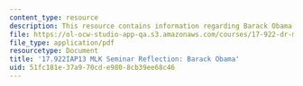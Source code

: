 ```yaml
---
content_type: resource
description: This resource contains information regarding Barack Obama.
file: https://ol-ocw-studio-app-qa.s3.amazonaws.com/courses/17-922-dr-martin-luther-king-jr-iap-design-seminar-january-iap-2013/51fc181e37a970cde9808cb39ee68c46_MIT17_922IAP13_RefPapr6D.pdf
file_type: application/pdf
resourcetype: Document
title: '17.922IAP13 MLK Seminar Reflection: Barack Obama'
uid: 51fc181e-37a9-70cd-e980-8cb39ee68c46
---
```

